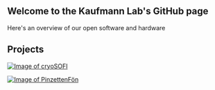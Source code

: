## Welcome to the Kaufmann Lab's GitHub page

Here's an overview of our open software and hardware


## Projects
[![Image of cryoSOFI](<img src="https://raw.githubusercontent.com/rainerkaufmann/rainerkaufmann.github.io/master/cryo-SOFI.jpg" width="246">)](https://github.com/rainerkaufmann/cryoSOFI)

[![Image of PinzettenFön](https://raw.githubusercontent.com/rainerkaufmann/rainerkaufmann.github.io/master/pinzenttenfoen.jpg)](https://github.com/rainerkaufmann/PinzettenFoen)


